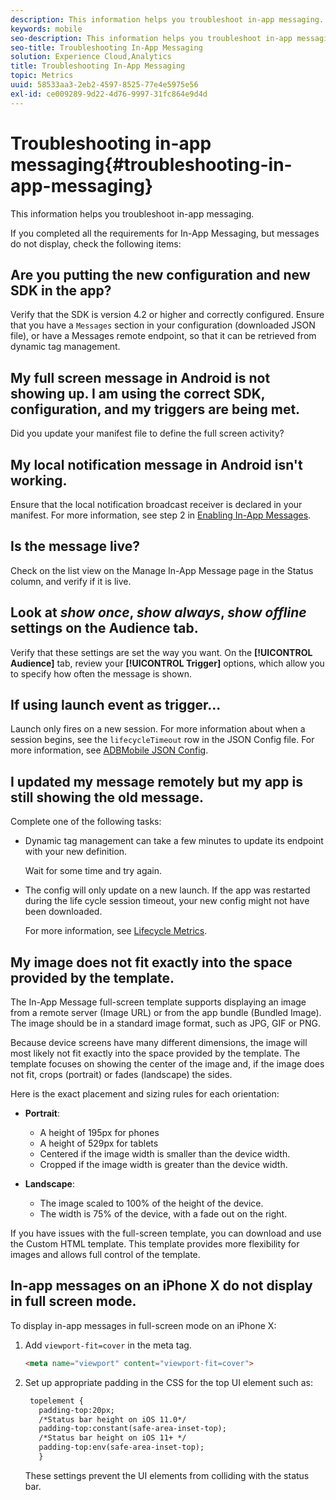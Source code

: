 ```yaml
---
description: This information helps you troubleshoot in-app messaging.
keywords: mobile
seo-description: This information helps you troubleshoot in-app messaging.
seo-title: Troubleshooting In-App Messaging
solution: Experience Cloud,Analytics
title: Troubleshooting In-App Messaging
topic: Metrics
uuid: 58533aa3-2eb2-4597-8525-77e4e5975e56
exl-id: ce009289-9d22-4d76-9997-31fc864e9d4d
---
```

# Troubleshooting in-app messaging{#troubleshooting-in-app-messaging}

This information helps you troubleshoot in-app messaging.

If you completed all the requirements for In-App Messaging, but messages do not display, check the following items:

## Are you putting the new configuration and new SDK in the app?

  Verify that the SDK is version 4.2 or higher and correctly configured. Ensure that you have a `Messages` section in your configuration (downloaded JSON file), or have a Messages remote endpoint, so that it can be retrieved from dynamic tag management.

## My full screen message in Android is not showing up. I am using the correct SDK, configuration, and my triggers are being met.

  Did you update your manifest file to define the full screen activity? 

## My local notification message in Android isn't working.

  Ensure that the local notification broadcast receiver is declared in your manifest. For more information, see step 2 in [Enabling In-App Messages](/help/android/messaging-main/messaging/messaging.md).

## Is the message live?

  Check on the list view on the Manage In-App Message page in the Status column, and verify if it is live. 

## Look at *show once*, *show always*, *show offline* settings on the Audience tab.

  Verify that these settings are set the way you want. On the **[!UICONTROL Audience]** tab, review your **[!UICONTROL Trigger]** options, which allow you to specify how often the message is shown.

## If using launch event as trigger...

  Launch only fires on a new session. For more information about when a session begins, see the `lifecycleTimeout` row in the JSON Config file. For more information, see  [ADBMobile JSON Config](/help/ios/configuration/json-config/json-config.md).

## I updated my message remotely but my app is still showing the old message.

Complete one of the following tasks: 

* Dynamic tag management can take a few minutes to update its endpoint with your new definition. 

  Wait for some time and try again.  

* The config will only update on a new launch. 
    If the app was restarted during the life cycle session timeout, your new config might not have been downloaded.  
  
  For more information, see [Lifecycle Metrics](/help/ios/metrics.md).

## My image does not fit exactly into the space provided by the template.

The In-App Message full-screen template supports displaying an image from a remote server (Image URL) or from the app bundle (Bundled Image). The image should be in a standard image format, such as JPG, GIF or PNG. 
  
Because device screens have many different dimensions, the image will most likely not fit exactly into the space provided by the template. The template focuses on showing the center of the image and, if the image does not fit, crops (portrait) or fades (landscape) the sides.
  
Here is the exact placement and sizing rules for each orientation:

* **Portrait**:
  * A height of 195px for phones  
  * A height of 529px for tablets  
  * Centered if the image width is smaller than the device width.  
  * Cropped if the image width is greater than the device width.

* **Landscape**:  
  * The image scaled to 100% of the height of the device.  
  * The width is 75% of the device, with a fade out on the right.  

If you have issues with the full-screen template, you can download and use the Custom HTML template. This template provides more flexibility for images and allows full control of the template.

## In-app messages on an iPhone X do not display in full screen mode.

To display in-app messages in full-screen mode on an iPhone X: 
  
1. Add `viewport-fit=cover` in the meta tag. 

    ```html
    <meta name="viewport" content="viewport-fit=cover">
    ```

1. Set up appropriate padding in the CSS for the top UI element such as: 

   ```html
    topelement {
      padding-top:20px;
      /*Status bar height on iOS 11.0*/
      padding-top:constant(safe-area-inset-top);
      /*Status bar height on iOS 11+ */
      padding-top:env(safe-area-inset-top);
      } 
   ```

   These settings prevent the UI elements from colliding with the status bar.

